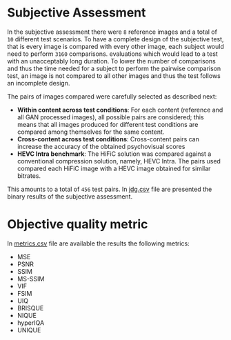 # Subjective Assessment 
In the subjective assessment there were `8` reference images and a total of `10` different test scenarios. To have a complete design of the subjective test, 
that is every image is compared with every other image, each subject would need to perform `3160` comparisons. 
evaluations which would lead to a test with an unacceptably long duration. To lower the number of comparisons and thus the time needed for a subject to perform the pairwise 
comparison test, an image is not compared to all other images and thus the test follows an incomplete design.

The pairs of images compared were carefully selected as described next:
- **Within content across test conditions**: For each content (reference and all GAN processed images), all possible pairs are considered; this means that all images produced for 
  different test conditions are compared among themselves for the same content.
- **Cross-content across test conditions**: Cross-content pairs can increase the accuracy of the obtained psychovisual scores
- **HEVC Intra benchmark**: The HiFiC solution was compared against a conventional compression solution, namely, HEVC Intra. The pairs used compared each HiFiC image 
  with a HEVC image obtained for similar bitrates.

This amounts to a total of `456` test pairs. 
In [jdg.csv](/jdg.csv) file are presented the binary results of the subjective assessment. 

# Objective quality metric 
In [metrics.csv](/metrics.csv) file are available the results the following metrics: 
- MSE
- PSNR
- SSIM
- MS-SSIM
- VIF
- FSIM
- UIQ
- BRISQUE
- NIQUE
- hyperIQA
- UNIQUE
